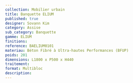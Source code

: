 ```yaml
---
collection: Mobilier urbain
title: Banquette ELIUM 
published: true
designer: Sovann Kim
category: Assise
sub_category: Banquette
gamme: ELIUM
finitions: 
reference: BAELIUM0101
materiau: Béton Fibré à Ultra-hautes Performances (BFUP)
poids: 201
dimensions: L1800 x P500 x H440
traitement: 
format: Multibloc
description: 
---
```

